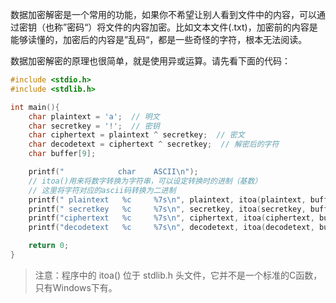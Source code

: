 
数据加密解密是一个常用的功能，如果你不希望让别人看到文件中的内容，可以通过密钥（也称”密码“）将文件的内容加密。比如文本文件(.txt)，加密前的内容是能够读懂的，加密后的内容是”乱码“，都是一些奇怪的字符，根本无法阅读。

数据加密解密的原理也很简单，就是使用异或运算。请先看下面的代码：

```c
#include <stdio.h>
#include <stdlib.h>

int main(){
    char plaintext = 'a';  // 明文
    char secretkey = '!';  // 密钥
    char ciphertext = plaintext ^ secretkey;  // 密文
    char decodetext = ciphertext ^ secretkey;  // 解密后的字符
    char buffer[9];

    printf("            char    ASCII\n");
    // itoa()用来将数字转换为字符串，可以设定转换时的进制（基数）
    // 这里将字符对应的ascii码转换为二进制
    printf(" plaintext   %c     %7s\n", plaintext, itoa(plaintext, buffer, 2));
    printf(" secretkey   %c     %7s\n", secretkey, itoa(secretkey, buffer, 2));
    printf("ciphertext   %c     %7s\n", ciphertext, itoa(ciphertext, buffer, 2));
    printf("decodetext   %c     %7s\n", decodetext, itoa(decodetext, buffer, 2));

    return 0;
}
```

> 注意：程序中的 itoa() 位于 stdlib.h 头文件，它并不是一个标准的C函数，只有Windows下有。